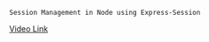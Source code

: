 ```
Session Management in Node using Express-Session
```
[Video Link](https://youtu.be/R2FbisgWclU)
